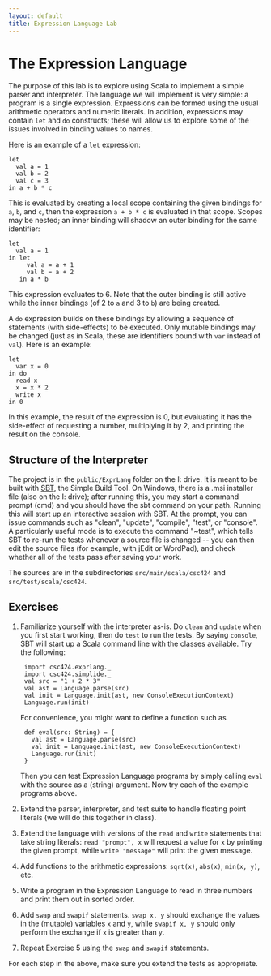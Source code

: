 ```yaml
---
layout: default
title: Expression Language Lab
---
```

# The Expression Language

The purpose of this lab is to explore using Scala to implement a
simple parser and interpreter. The language we will implement is
very simple: a program is a single expression. Expressions can be
formed using the usual arithmetic operators and numeric literals.
In addition, expressions may contain `let` and `do` constructs;
these will allow us to explore some of the issues involved in binding
values to names.

Here is an example of a `let` expression:

    let
      val a = 1
      val b = 2
      val c = 3
    in a + b * c

This is evaluated by creating a local scope containing the given
bindings for `a`, `b`, and `c`, then the expression `a + b * c` is
evaluated in that scope. Scopes may be nested; an inner binding
will shadow an outer binding for the same identifier:

    let
      val a = 1
    in let
         val a = a + 1
         val b = a + 2
       in a * b

This expression evaluates to 6. Note that the outer binding is still
active while the inner bindings (of 2 to `a` and 3 to `b`) are being
created.

A `do` expression builds on these bindings by allowing a sequence of
statements (with side-effects) to be executed. Only mutable bindings
may be changed (just as in Scala, these are identifiers bound with
`var` instead of `val`). Here is an example:

    let
      var x = 0
    in do
      read x
      x = x * 2
      write x
    in 0

In this example, the result of the expression is 0, but evaluating it
has the side-effect of requesting a number, multiplying it by 2, and
printing the result on the console.

## Structure of the Interpreter

The project is in the `public/ExprLang` folder on the I: drive. It is
meant to be built with [SBT](https://github.com/harrah/xsbt/wiki),
the Simple Build Tool. On Windows, there is a .msi installer file (also
on the I: drive); after running this, you may start a command prompt
(cmd) and you should have the sbt command on your path. Running this will
start up an interactive session with SBT. At the prompt, you can issue
commands such as "clean", "update", "compile", "test", or "console".
A particularly useful mode is to execute the command "~test", which tells
SBT to re-run the tests whenever a source file is changed -- you can then
edit the source files (for example, with jEdit or WordPad), and check
whether all of the tests pass after saving your work.

The sources are in the subdirectories `src/main/scala/csc424` and
`src/test/scala/csc424`.

## Exercises

1. Familiarize yourself with the interpreter as-is. Do `clean` and `update`
    when you first start working, then do `test` to run the tests. By saying
    `console`, SBT will start up a Scala command line with the classes available.
    Try the following:

        import csc424.exprlang._
        import csc424.simplide._
        val src = "1 + 2 * 3"
        val ast = Language.parse(src)
        val init = Language.init(ast, new ConsoleExecutionContext)
        Language.run(init)

    For convenience, you might want to define a function such as

        def eval(src: String) = {
          val ast = Language.parse(src)
          val init = Language.init(ast, new ConsoleExecutionContext)
          Language.run(init)
        }

    Then you can test Expression Language programs by simply calling `eval`
    with the source as a (string) argument.
    Now try each of the example programs above.

2. Extend the parser, interpreter, and test suite to handle floating
point literals (we will do this together in class).

3. Extend the language with versions of the `read` and `write`
statements that take string literals: `read "prompt", x` will request
a value for `x` by printing the given prompt, while `write "message"`
will print the given message.

4. Add functions to the arithmetic expressions: `sqrt(x)`, `abs(x)`,
`min(x, y)`, etc.

5. Write a program in the Expression Language to read in three numbers
and print them out in sorted order.

6. Add `swap` and `swapif` statements. `swap x, y` should exchange
the values in the (mutable) variables `x` and `y`, while `swapif x, y`
should only perform the exchange if `x` is greater than `y`.

7. Repeat Exercise 5 using the `swap` and `swapif` statements.

For each step in the above, make sure you extend the tests as appropriate.
